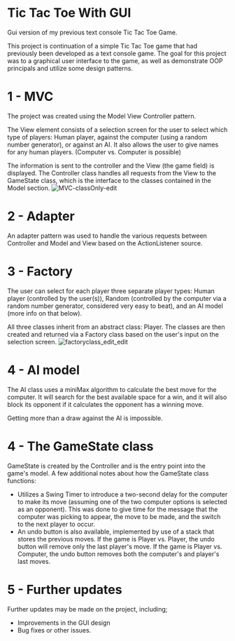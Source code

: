 # Tic Tac Toe With GUI
Gui version of my previous text console Tic Tac Toe Game.

This project is continuation of a simple Tic Tac Toe game that had previously been developed as a text console game. 
The goal for this project was to a graphical user interface to the game, as well as demonstrate OOP principals and utilize some design patterns.


# 1 - MVC
The project was created using the Model View Controller pattern.

The View element consists of a selection screen for the user to select which type of players: Human player, against the computer (using a random number
generator), or against an AI. It also allows the user to give names for any human players. (Computer vs. Computer is possible)

The information is sent to the controller and the View (the game field) is displayed. The Controller class handles all requests from the View to the GameState
class, which is the interface to the classes contained in the Model section.
![MVC-classOnly-edit](https://user-images.githubusercontent.com/98595145/222442120-430923df-122a-4940-b979-ccfb9d30cf57.png)

# 2 - Adapter
An adapter pattern was used to handle the various requests between Controller and Model and View based on the ActionListener source. 

# 3 - Factory
The user can select for each player three separate player types: Human player (controlled by the user(s)), Random (controlled by the computer via a random
number generator, considered very easy to beat), and an AI model (more info on that below). 

All three classes inherit from an abstract class: Player. The classes are then created and returned via a Factory class based on the user's input on the selection
screen.
![factoryclass_edit_edit](https://user-images.githubusercontent.com/98595145/222441951-d12bcb36-549f-4cef-9a48-1aaa608ebe83.png)

# 4 - AI model
The AI class uses a miniMax algorithm to calculate the best move for the computer. It will search for the best available space for a win, and it will also
block its opponent if it calculates the opponent has a winning move. 

Getting more than a draw against the AI is impossible.

# 4 - The GameState class
GameState is created by the Controller and is the entry point into the game's model. A few additional notes about how the GameState class functions:

- Utilizes a Swing Timer to introduce a two-second delay for the computer to make its move (assuming one of the two computer options is selected as an
opponent). This was done to give time for the message that the computer was picking to appear, the move to be made, and the switch to the next player to occur.
- An undo button is also available, implemented by use of a stack that stores the previous moves. If the game is Player vs. Player, the undo button will remove
only the last player's move. If the game is Player vs. Computer, the undo button removes both the computer's and player's last moves.

# 5 - Further updates
Further updates may be made on the project, including;
- Improvements in the GUI design
- Bug fixes or other issues.


